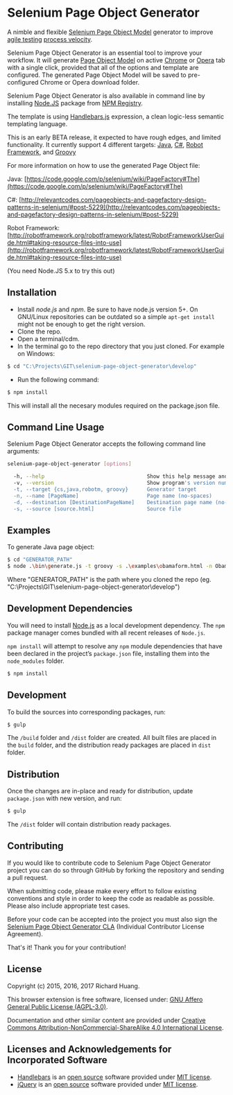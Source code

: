 Selenium Page Object Generator
==============================

A nimble and flexible [Selenium Page Object Model](https://code.google.com/p/selenium/wiki/PageObjects) generator to improve [agile testing](https://en.wikipedia.org/wiki/Agile_testing) [process velocity](https://en.wikipedia.org/wiki/Velocity_(software_development)).

Selenium Page Object Generator is an essential tool to improve your workflow. It will generate [Page Object Model](http://martinfowler.com/bliki/PageObject.html) on active [Chrome](https://www.google.com/chrome/browser/desktop/index.html) or [Opera](http://www.opera.com/) tab with a single click, provided that all of the options and template are configured. The generated Page Object Model will be saved to pre-configured Chrome or Opera download folder.

Selenium Page Object Generator is also available in command line by installing [Node.JS](https://nodejs.org/en/) package from [NPM Registry](https://www.npmjs.com/package/selenium-page-object-generator).

The template is using [Handlebars.js](http://handlebarsjs.com/) expression, a clean logic-less semantic templating language.

This is an early BETA release, it expected to have rough edges, and limited functionality. It currently support 4 different targets: [Java](https://en.wikipedia.org/wiki/Java_(programming_language)), [C#](https://en.wikipedia.org/wiki/C_Sharp_(programming_language)), [Robot Framework](http://robotframework.org/), and [Groovy](https://en.wikipedia.org/wiki/Groovy_(programming_language))

For more information on how to use the generated Page Object file:

Java: [https://code.google.com/p/selenium/wiki/PageFactory#The](https://code.google.com/p/selenium/wiki/PageFactory#The)

C#: [http://relevantcodes.com/pageobjects-and-pagefactory-design-patterns-in-selenium/#post-5229](http://relevantcodes.com/pageobjects-and-pagefactory-design-patterns-in-selenium/#post-5229)

Robot Framework: [http://robotframework.org/robotframework/latest/RobotFrameworkUserGuide.html#taking-resource-files-into-use](http://robotframework.org/robotframework/latest/RobotFrameworkUserGuide.html#taking-resource-files-into-use)

(You need Node.JS 5.x to try this out)

Installation
-

- Install *node.js* and *npm*. Be sure to have node.js version 5+. On GNU/Linux repositories can be outdated so a simple ```apt-get install``` might not be enough to get the right version. 
- Clone the repo.
- Open a terminal/cdm.
- In the terminal go to the repo directory that you just cloned. For example on Windows:
```bash
$ cd "C:\Projects\GIT\selenium-page-object-generator\develop" 
```
- Run the following command:
```bash
$ npm install
```
 This will install all the necesary modules required on the package.json file. 

Command Line Usage
-
Selenium Page Object Generator accepts the following command line arguments:

```bash
selenium-page-object-generator [options]

  -h, --help                                 Show this help message and exit.
  -v, --version                              Show program's version number and exit.
  -t, --target {cs,java,robotm, groovy}      Generator target
  -n, --name [PageName]                      Page name (no-spaces)
  -d, --destination [DestinationPageName]    Destination page name (no-spaces) (optional)
  -s, --source [source.html]                 Source file
```

Examples
-
To generate Java page object:

```bash
$ cd "GENERATOR_PATH"
$ node .\bin\generate.js -t groovy -s .\examples\obamaform.html -n ObamaFormPageObject
```
Where "GENERATOR_PATH" is the path where you cloned the repo (eg. "C:\Projects\GIT\selenium-page-object-generator\develop")

Development Dependencies
-
You will need to install [Node.js](https://nodejs.org/) as a local development dependency. The `npm` package manager comes bundled with all recent releases of `Node.js`.

`npm install` will attempt to resolve any `npm` module dependencies that have been declared in the project’s `package.json` file, installing them into the `node_modules` folder.

```bash
$ npm install
```

Development
-
To build the sources into corresponding packages, run:

```bash
$ gulp
```

The `/build` folder and `/dist` folder are created. All built files are placed in the `build` folder, and the distribution ready packages are placed in `dist` folder.

Distribution
-
Once the changes are in-place and ready for distribution, update `package.json` with new version, and run:

```bash
$ gulp
```

The `/dist` folder will contain distribution ready packages.

Contributing
-
If you would like to contribute code to Selenium Page Object Generator project you can do so through GitHub by forking the repository and sending a pull request.

When submitting code, please make every effort to follow existing conventions and style in order to keep the code as readable as possible. Please also include appropriate test cases.

Before your code can be accepted into the project you must also sign the [Selenium Page Object Generator CLA](https://goo.gl/forms/Bax4dq33Q7) (Individual Contributor License Agreement).

That's it! Thank you for your contribution!

License
-
Copyright (c) 2015, 2016, 2017 Richard Huang.

This browser extension is free software, licensed under: [GNU Affero General Public License (AGPL-3.0)](http://www.gnu.org/licenses/agpl-3.0.en.html).

Documentation and other similar content are provided under [Creative Commons Attribution-NonCommercial-ShareAlike 4.0 International License](http://creativecommons.org/licenses/by-nc-sa/4.0/).

Licenses and Acknowledgements for Incorporated Software
-

- [Handlebars](http://handlebarsjs.com/) is an [open source](http://opensource.org) software provided under [MIT license](http://opensource.org/licenses/MIT).
- [jQuery](https://jquery.com/) is an [open source](http://opensource.org) software provided under [MIT license](http://opensource.org/licenses/MIT).

